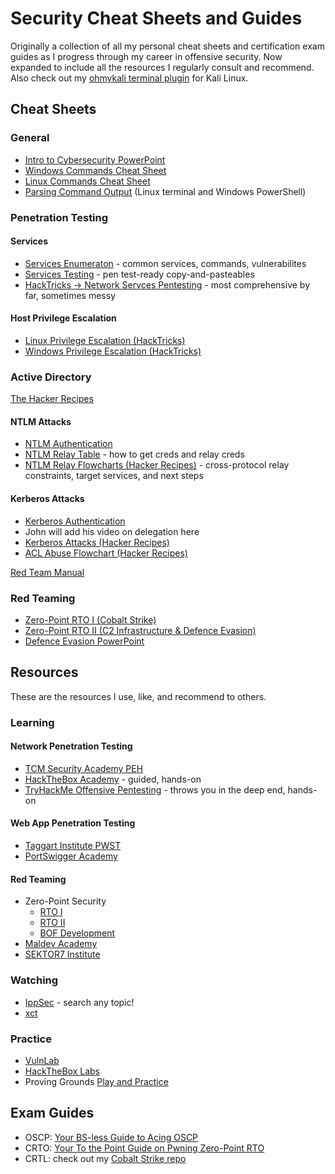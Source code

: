 # Security Cheat Sheets and Guides
Originally a collection of all my personal cheat sheets and certification exam guides as I progress through my career in offensive security.
Now expanded to include all the resources I regularly consult and recommend.  
Also check out my [ohmykali terminal plugin](https://github.com/RedefiningReality/ohmykali) for Kali Linux.

## Cheat Sheets
### General
- [Intro to Cybersecurity PowerPoint](https://docs.google.com/presentation/d/1MITxEHjWHYbJX7xSxgpbQQ88uRbacB5pDVnJqqWqobw/)
- [Windows Commands Cheat Sheet](https://docs.google.com/document/d/1CGgADAOZQuMXAyzXVeXRNhQ_PPBYliMXCy-4RNE0UMw/)
- [Linux Commands Cheat Sheet](https://docs.google.com/document/d/1vJxoHrjW607NJDLC1Zln1llrEIqrS6Ea3j9ihJTdblg/)
- [Parsing Command Output](Parsing%20Command%20Output.md) (Linux terminal and Windows PowerShell)
### Penetration Testing
#### Services
- [Services Enumeraton](https://medtrigui.github.io/service-enumeration/) - common services, commands, vulnerabilites
- [Services Testing](Services%20Testing.md) - pen test-ready copy-and-pasteables
- [HackTricks → Network Servces Pentesting](https://book.hacktricks.wiki/en/index.html) - most comprehensive by far, sometimes messy
#### Host Privilege Escalation
- [Linux Privilege Escalation (HackTricks)](https://book.hacktricks.wiki/en/linux-hardening/linux-privilege-escalation-checklist.html)
- [Windows Privilege Escalation (HackTricks)](https://book.hacktricks.wiki/en/windows-hardening/checklist-windows-privilege-escalation.html)

### Active Directory
[The Hacker Recipes](https://www.thehacker.recipes)
#### NTLM Attacks
- [NTLM Authentication](https://thievi.sh/blog/ntlm-fully-explained-for-security-professionals/)
- [NTLM Relay Table](NTLM%20-%20Authenticate.pdf) - how to get creds and relay creds
- [NTLM Relay Flowcharts (Hacker Recipes)](https://www.thehacker.recipes/assets/NTLM%20relay.C4GvGhyz.png) - cross-protocol relay constraints, target services, and next steps
#### Kerberos Attacks
- [Kerberos Authentication](https://www.tarlogic.com/blog/how-kerberos-works/)
- John will add his video on delegation here
- [Kerberos Attacks (Hacker Recipes)](https://www.thehacker.recipes/ad/movement/kerberos/)
- [ACL Abuse Flowchart (Hacker Recipes)](https://www.thehacker.recipes/ad/movement/dacl/)

[Red Team Manual](https://docs.google.com/document/d/17W30A0wpB7lVTDb7SCjWs0lb9bMAjVR4B7Dp_c2rU2g/)
### Red Teaming
- [Zero-Point RTO I (Cobalt Strike)](Red%20Team%20Operations%20(RTO)%20I.md)
- [Zero-Point RTO II (C2 Infrastructure & Defence Evasion)](Red%20Team%20Operations%20(RTO)%20II.md)
- [Defence Evasion PowerPoint](https://docs.google.com/presentation/d/1FATzBCzp1nPhXFKdcj9M96Pl1fUjoxNGep6sQr6c-As/)
## Resources
These are the resources I use, like, and recommend to others.
### Learning
#### Network Penetration Testing
- [TCM Security Academy PEH](https://academy.tcm-sec.com/p/practical-ethical-hacking-the-complete-course)
- [HackTheBox Academy](https://academy.hackthebox.com/catalogue) - guided, hands-on
- [TryHackMe Offensive Pentesting](https://tryhackme.com/path/outline/pentesting) - throws you in the deep end, hands-on
#### Web App Penetration Testing
- [Taggart Institute PWST](https://taggartinstitute.org/courses/enrolled/2116543)
- [PortSwigger Academy](https://portswigger.net/web-security)
#### Red Teaming
- Zero-Point Security
  - [RTO I](https://www.zeropointsecurity.co.uk/course/red-team-ops)
  - [RTO II](https://training.zeropointsecurity.co.uk/courses/red-team-ops-ii)
  - [BOF Development](https://www.zeropointsecurity.co.uk/course/bof-dev)
- [Maldev Academy](https://maldevacademy.com/maldev-course)
- [SEKTOR7 Institute](https://institute.sektor7.net/consumer)
### Watching
- [IppSec](https://ippsec.rocks) - search any topic!
- [xct](https://www.youtube.com/@xct_de)
### Practice
- [VulnLab](https://www.vulnlab.com)
- [HackTheBox Labs](https://app.hackthebox.com)
- Proving Grounds [Play and Practice](https://www.offsec.com/products/proving-grounds/)
## Exam Guides
- OSCP: [Your BS-less Guide to Acing OSCP](https://medium.com/@redefiningreality/your-bs-less-guide-to-acing-oscp-4eccaf497410)
- CRTO: [Your To the Point Guide on Pwning Zero-Point RTO](https://medium.com/@redefiningreality/your-to-the-point-guide-on-pwning-zero-point-rto-303c67b4d621)
- CRTL: check out my [Cobalt Strike repo](https://github.com/RedefiningReality/Cobalt-Strike)
